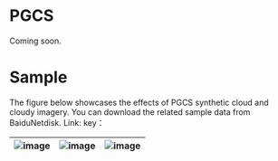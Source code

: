 # PGCS
Coming soon.
# Sample
The figure below showcases the effects of PGCS synthetic cloud and cloudy imagery. You can download the related sample data from BaiduNetdisk. Link:  key：

|![image](https://github.com/user-attachments/assets/c2bf4141-c0a4-441b-ac2c-edaa7a24a327)|![image](https://github.com/user-attachments/assets/e25000b3-619d-4a20-b182-ba0a7837385f)|![image](https://github.com/user-attachments/assets/e0428cb9-fd6e-4640-a1df-6078f04dd3ca)|
|-----------------------------|-----------------------------|-----------------------------|

